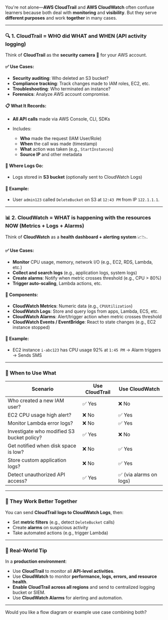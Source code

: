 You're not alone—**AWS CloudTrail** and **AWS CloudWatch** often confuse learners because both deal with **monitoring** and **visibility**. But they serve **different purposes** and work **together** in many cases.

---

### 🔍 1. **CloudTrail = WHO did WHAT and WHEN (API activity logging)**

Think of **CloudTrail** as the **security camera** 📸 for your AWS account.

#### ✅ Use Cases:

* **Security auditing**: Who deleted an S3 bucket?
* **Compliance tracking**: Track changes made to IAM roles, EC2, etc.
* **Troubleshooting**: Who terminated an instance?
* **Forensics**: Analyze AWS account compromise.

#### 📋 What It Records:

* **All API calls** made via AWS Console, CLI, SDKs
* Includes:

  * **Who** made the request (IAM User/Role)
  * **When** the call was made (timestamp)
  * **What** action was taken (e.g., `StartInstances`)
  * **Source IP** and other metadata

#### 📁 Where Logs Go:

* Logs stored in **S3 bucket** (optionally sent to CloudWatch Logs)

#### 📌 Example:

* User `admin123` called `DeleteBucket` on S3 at `12:43 PM` from IP `122.1.1.1`.

---

### 📊 2. **CloudWatch = WHAT is happening with the resources NOW (Metrics + Logs + Alarms)**

Think of **CloudWatch** as a **health dashboard + alerting system** 📈📉.

#### ✅ Use Cases:

* **Monitor** CPU usage, memory, network I/O (e.g., EC2, RDS, Lambda, etc.)
* **Collect and search logs** (e.g., application logs, system logs)
* **Create alarms**: Notify when metric crosses threshold (e.g., CPU > 80%)
* **Trigger auto-scaling**, Lambda actions, etc.

#### 🔧 Components:

* **CloudWatch Metrics**: Numeric data (e.g., `CPUUtilization`)
* **CloudWatch Logs**: Store and query logs from apps, Lambda, ECS, etc.
* **CloudWatch Alarms**: Alert/trigger action when metric crosses threshold
* **CloudWatch Events / EventBridge**: React to state changes (e.g., EC2 instance stopped)

#### 📌 Example:

* EC2 instance `i-abc123` has CPU usage 92% at `1:45 PM` → Alarm triggers → Sends SMS

---

### 🧠 When to Use What

| Scenario                                   | Use **CloudTrail** | Use **CloudWatch**     |
| ------------------------------------------ | ------------------ | ---------------------- |
| Who created a new IAM user?                | ✅ Yes              | ❌ No                   |
| EC2 CPU usage high alert?                  | ❌ No               | ✅ Yes                  |
| Monitor Lambda error logs?                 | ❌ No               | ✅ Yes                  |
| Investigate who modified S3 bucket policy? | ✅ Yes              | ❌ No                   |
| Get notified when disk space is low?       | ❌ No               | ✅ Yes                  |
| Store custom application logs?             | ❌ No               | ✅ Yes                  |
| Detect unauthorized API access?            | ✅ Yes              | ✅ (via alarms on logs) |

---

### 🔗 They Work Better Together

You can send **CloudTrail logs to CloudWatch Logs**, then:

* Set **metric filters** (e.g., detect `DeleteBucket` calls)
* Create **alarms** on suspicious activity
* Take automated actions (e.g., trigger Lambda)

---

### 🧪 Real-World Tip

In a **production environment**:

* Use **CloudTrail** to monitor all **API-level activities**.
* Use **CloudWatch** to monitor **performance, logs, errors, and resource health**.
* **Enable CloudTrail across all regions** and send to centralized logging bucket or SIEM.
* Use **CloudWatch Alarms** for alerting and automation.

---

Would you like a flow diagram or example use case combining both?
